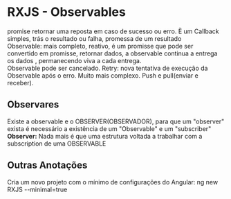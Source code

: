 # RXJS - Observables
promise retornar uma reposta em caso de sucesso ou erro. È um Callback simples, trás o resultado ou falha, promessa de um resultado  
Observable: mais completo, reativo, é um promisse que pode ser convertido em promisse, retornar dados, a observable continua a entrega os dados , permanecendo viva a cada entrega.   
Observable pode ser cancelado. Retry: nova tentativa de execução da Observable após o erro. Muito mais complexo. Push e pull(enviar e receber).  

## Observares  

Existe a observable e o OBSERVER(OBSERVADOR), para que um "observer" exista é necessário a existência de um "Observable" e um "subscriber"  
**Observer:** Nada mais é que uma estrutura voltada a trabalhar com a subscription de uma OBSERVABLE


## Outras Anotações 
Cria um novo projeto com o mínimo de configurações do Angular: ng new RXJS --minimal=true  
